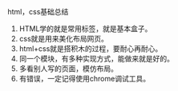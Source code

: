 html，css基础总结
1. HTML学的就是常用标签，就是基本盒子。
2. css就是用来美化布局网页。
3. html+css就是搭积木的过程，要耐心再耐心。
4. 同一个模块，有多种实现方式，能做来就是好的。
5. 多看别人写的页面，模仿布局。
6. 有错误，一定记得使用chrome调试工具。
